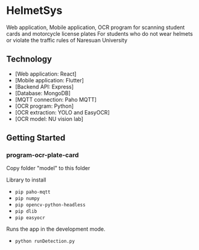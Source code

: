 # HelmetSys

Web application, Mobile application, OCR program for scanning student cards and motorcycle license plates For students who do not wear helmets or violate the traffic rules of Naresuan University

## Technology

- [Web application: React]
- [Mobile application: Flutter]
- [Backend API: Express]
- [Database: MongoDB]
- [MQTT connection: Paho MQTT]
- [OCR program: Python]
- [OCR extraction: YOLO and EasyOCR]
- [OCR model: NU vision lab]

## Getting Started

### program-ocr-plate-card

Copy folder "model" to this folder

Library to install

- `pip paho-mqtt`
- `pip numpy`
- `pip opencv-python-headless`
- `pip dlib`
- `pip easyocr`

Runs the app in the development mode.<br>

- `python runDetection.py`
